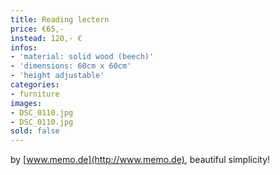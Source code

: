 ```yaml
---
title: Reading lectern
price: €65,-
instead: 120,- €
infos:
- 'material: solid wood (beech)'
- 'dimensions: 60cm x 60cm'
- 'height adjustable'  
categories:
- furniture
images:
- DSC_0110.jpg
- DSC_0110.jpg
sold: false
---
```


by [www.memo.de](http://www.memo.de), beautiful simplicity!
